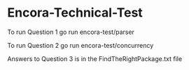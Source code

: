 # Encora-Technical-Test


To run Question 1
go run encora-test/parser

To run Question 2 
go run encora-test/concurrency

Answers to Question 3 is in the FindTheRightPackage.txt file